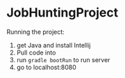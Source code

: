 # JobHuntingProject
Running the project:
1. get Java and install Intellij
2. Pull code into
3. run ```gradle bootRun``` to run server
4. go to localhost:8080